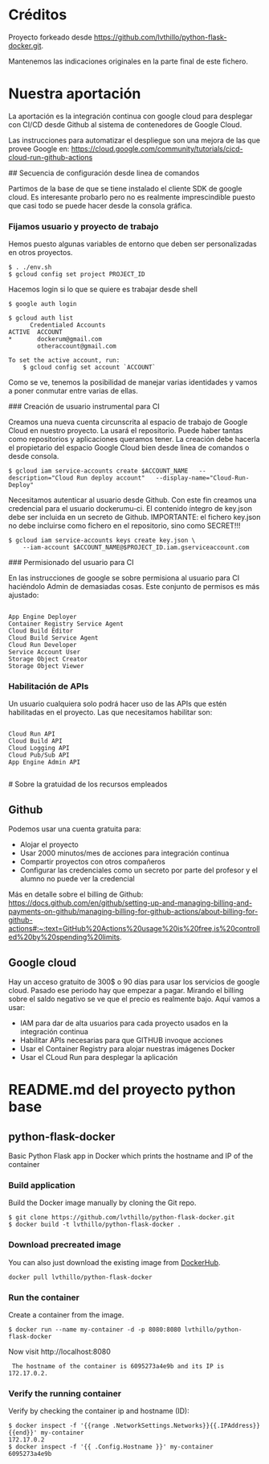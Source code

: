 


# Créditos

Proyecto forkeado desde https://github.com/lvthillo/python-flask-docker.git.

Mantenemos las indicaciones originales en la parte final de este fichero. 

# Nuestra aportación

La aportación es la integración continua con google cloud para desplegar con CI/CD desde Github al sistema de contenedores de Google Cloud.


Las instrucciones para automatizar el despliegue son una mejora de las que provee Google en:
https://cloud.google.com/community/tutorials/cicd-cloud-run-github-actions


## Secuencia de configuración desde linea de comandos

Partimos de la base de que se tiene instalado el cliente SDK de google cloud. Es interesante probarlo pero no es realmente imprescindible puesto que casi todo se puede hacer desde la consola gráfica.


### Fijamos usuario y proyecto de trabajo


Hemos puesto algunas variables de entorno que deben ser personalizadas en otros proyectos.


```
$ . ./env.sh
$ gcloud config set project PROJECT_ID

```

Hacemos login si lo que se quiere es trabajar desde shell

```
$ google auth login

$ gcloud auth list
      Credentialed Accounts
ACTIVE  ACCOUNT
*       dockerum@gmail.com
        otheraccount@gmail.com

To set the active account, run:
    $ gcloud config set account `ACCOUNT`

```

Como se ve, tenemos la posibilidad de manejar varias identidades y vamos a poner conmutar entre varias de ellas.


### Creación de usuario instrumental para CI


Creamos una nueva cuenta circunscrita al espacio de trabajo de Google Cloud en nuestro proyecto. La usará el repositorio. Puede haber tantas como repositorios y aplicaciones queramos tener. La creación debe hacerla el propietario del espacio Google Cloud bien desde linea de comandos o desde consola.

```
$ gcloud iam service-accounts create $ACCOUNT_NAME   --description="Cloud Run deploy account"   --display-name="Cloud-Run-Deploy"

```

Necesitamos autenticar al usuario desde Github. Con este fin creamos una credencial para el usuario dockerumu-ci. El contenido íntegro de key.json debe ser incluida en un secreto de Github. IMPORTANTE: el fichero key.json no debe incluirse como fichero en el repositorio, sino como SECRET!!!

```
$ gcloud iam service-accounts keys create key.json \
    --iam-account $ACCOUNT_NAME@$PROJECT_ID.iam.gserviceaccount.com

```

### Permisionado del usuario para CI


En las instrucciones de google se sobre permisiona al usuario para CI haciéndolo Admin de demasiadas cosas. Este conjunto de permisos es más ajustado:

```

App Engine Deployer
Container Registry Service Agent
Cloud Build Editor
Cloud Build Service Agent
Cloud Run Developer
Service Account User
Storage Object Creator
Storage Object Viewer

```


### Habilitación de APIs


Un usuario cualquiera solo podrá hacer uso de las APIs que estén habilitadas en el proyecto. Las que necesitamos habilitar son:


```

Cloud Run API
Cloud Build API
Cloud Logging API
Cloud Pub/Sub API
App Engine Admin API


```


# Sobre la gratuidad de los recursos empleados


## Github


Podemos usar una cuenta gratuita para:


  - Alojar el proyecto
  - Usar 2000 minutos/mes de acciones para integración continua
  - Compartir proyectos con otros compañeros
  - Configurar las credenciales como un secreto por parte del profesor y el alumno no puede ver la credencial


Más en detalle sobre el billing de Github: https://docs.github.com/en/github/setting-up-and-managing-billing-and-payments-on-github/managing-billing-for-github-actions/about-billing-for-github-actions#:~:text=GitHub%20Actions%20usage%20is%20free,is%20controlled%20by%20spending%20limits.



## Google cloud


Hay un acceso gratuito de 300$ o 90 días para usar los servicios de google cloud. Pasado ese periodo hay que empezar a pagar. Mirando el billing sobre el saldo negativo se ve que el precio es realmente bajo. Aquí vamos a usar:


  - IAM para dar de alta usuarios para cada proyecto usados en la integración continua
  - Habilitar APIs necesarias para que GITHUB invoque acciones
  - Usar el Container Registry para alojar nuestras imágenes Docker
  - Usar el CLoud Run para desplegar la aplicación



# README.md del proyecto python base

 

## python-flask-docker
Basic Python Flask app in Docker which prints the hostname and IP of the container

### Build application
Build the Docker image manually by cloning the Git repo.
```
$ git clone https://github.com/lvthillo/python-flask-docker.git
$ docker build -t lvthillo/python-flask-docker .
```

### Download precreated image
You can also just download the existing image from [DockerHub](https://hub.docker.com/r/lvthillo/python-flask-docker/).
```
docker pull lvthillo/python-flask-docker
```

### Run the container
Create a container from the image.
```
$ docker run --name my-container -d -p 8080:8080 lvthillo/python-flask-docker
```

Now visit http://localhost:8080
```
 The hostname of the container is 6095273a4e9b and its IP is 172.17.0.2. 
```

### Verify the running container
Verify by checking the container ip and hostname (ID):
```
$ docker inspect -f '{{range .NetworkSettings.Networks}}{{.IPAddress}}{{end}}' my-container
172.17.0.2
$ docker inspect -f '{{ .Config.Hostname }}' my-container
6095273a4e9b
```


